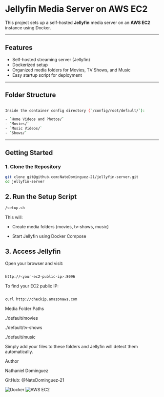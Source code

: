 # Jellyfin Media Server on AWS EC2

This project sets up a self-hosted **Jellyfin** media server on an **AWS EC2** instance using Docker.

---

## Features

- Self-hosted streaming server (Jellyfin)
- Dockerized setup
- Organized media folders for Movies, TV Shows, and Music
- Easy startup script for deployment

---

## Folder Structure
```bash

Inside the container config directory (`/config/root/default/`):

- `Home Videos and Photos/`
- `Movies/`
- `Music Videos/`
- `Shows/`

````

---

## Getting Started

### 1. Clone the Repository

```bash
git clone git@github.com:NateDominguez-21/jellyfin-server.git
cd jellyfin-server
````


## 2. Run the Setup Script
```bash
/setup.sh
   ````

This will:

* Create media folders (movies, tv-shows, music)

* Start Jellyfin using Docker Compose

## 3. Access Jellyfin
Open your browser and visit:
```bash

http://<your-ec2-public-ip>:8096
   ````


To find your EC2 public IP:
```bash

curl http://checkip.amazonaws.com
   ````


Media Folder Paths

./default/movies

./default/tv-shows

./default/music

Simply add your files to these folders and Jellyfin will detect them automatically.

Author

Nathaniel Dominguez

GitHub: @NateDominguez-21

![Docker](https://img.shields.io/badge/Docker-ready-blue?logo=docker)
![AWS EC2](https://img.shields.io/badge/AWS-EC2-orange?logo=amazon-aws)
